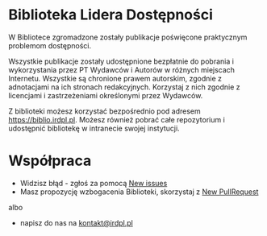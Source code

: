 # Biblioteka Lidera Dostępności

W Bibliotece zgromadzone zostały publikacje poświęcone praktycznym problemom dostępności. 

Wszystkie publikacje zostały udostępnione bezpłatnie do pobrania i wykorzystania przez PT Wydawców i Autorów w różnych miejscach Internetu. Wszystkie są chronione prawem autorskim, zgodnie z adnotacjami na ich stronach redakcyjnych. Korzystaj z nich zgodnie z licencjami i zastrzeżeniami określonymi przez Wydawców.

Z biblioteki możesz korzystać bezpośrednio pod adresem https://biblio.irdpl.pl. Możesz również pobrać całe repozytorium i udostępnić bibliotekę w intranecie swojej instytucji.

# Współpraca

- Widzisz błąd - zgłoś za pomocą  [New issues](https://github.com/irdpl/biblio/issues/new)
- Masz propozycję wzbogacenia Biblioteki, skorzystaj z [New PullRequest](https://github.com/irdpl/biblio/compare)

albo

- napisz do nas na kontakt@irdpl.pl